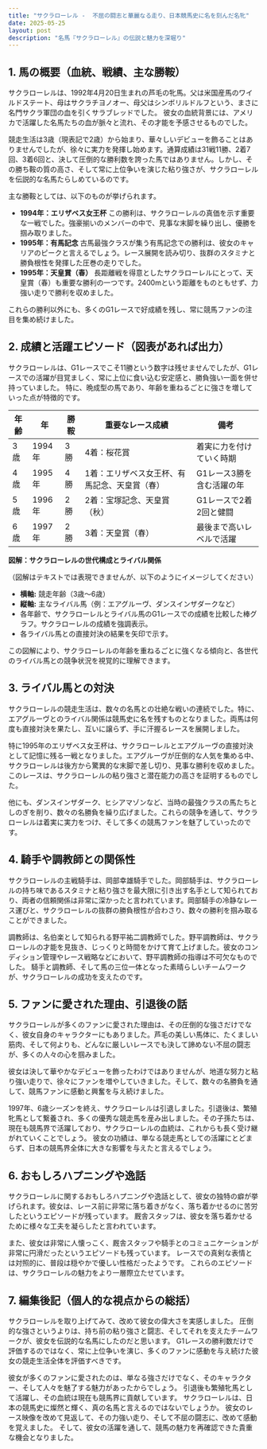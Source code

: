 ```yaml
---
title: "サクラローレル -  不屈の闘志と華麗なる走り、日本競馬史に名を刻んだ名牝"
date: 2025-05-25
layout: post
description: "名馬『サクラローレル』の伝説と魅力を深堀り"
---
```


## 1. 馬の概要（血統、戦績、主な勝鞍）

サクラローレルは、1992年4月20日生まれの芦毛の牝馬。父は米国産馬のワイルドステート、母はサクラチヨノオー、母父はシンボリルドルフという、まさに名門サクラ軍団の血を引くサラブレッドでした。  彼女の血統背景には、アメリカで活躍した名馬たちの血が脈々と流れ、その才能を予感させるものでした。

競走生活は3歳（現表記で2歳）から始まり、華々しいデビューを飾ることはありませんでしたが、徐々に実力を発揮し始めます。通算成績は31戦11勝、2着7回、3着6回と、決して圧倒的な勝利数を誇った馬ではありません。しかし、その勝ち鞍の質の高さ、そして常に上位争いを演じた粘り強さが、サクラローレルを伝説的な名馬たらしめているのです。

主な勝鞍としては、以下のものが挙げられます。

* **1994年：エリザベス女王杯**  この勝利は、サクラローレルの真価を示す重要な一戦でした。強豪揃いのメンバーの中で、見事な末脚を繰り出し、優勝を掴み取りました。
* **1995年：有馬記念**  古馬最強クラスが集う有馬記念での勝利は、彼女のキャリアのピークと言えるでしょう。レース展開を読み切り、抜群のスタミナと勝負根性を発揮した圧巻の走りでした。
* **1995年：天皇賞（春）**  長距離戦を得意としたサクラローレルにとって、天皇賞（春）も重要な勝利の一つです。2400mという距離をものともせず、力強い走りで勝利を収めました。

これらの勝利以外にも、多くのG1レースで好成績を残し、常に競馬ファンの注目を集め続けました。


## 2. 成績と活躍エピソード（図表があれば出力）

サクラローレルは、G1レースでこそ11勝という数字は残せませんでしたが、G1レースでの活躍が目覚ましく、常に上位に食い込む安定感と、勝負強い一面を併せ持っていました。  特に、晩成型の馬であり、年齢を重ねるごとに強さを増していった点が特徴的です。

| 年齢 | 年 | 勝鞍 | 重要なレース成績 | 備考 |
|---|---|---|---|---|
| 3歳 | 1994年 | 3勝 | 4着：桜花賞 |  着実に力を付けていく時期 |
| 4歳 | 1995年 | 4勝 | 1着：エリザベス女王杯、有馬記念、天皇賞（春） | G1レース3勝を含む活躍の年 |
| 5歳 | 1996年 | 2勝 | 2着：宝塚記念、天皇賞（秋） |  G1レースで2着2回と健闘 |
| 6歳 | 1997年 | 2勝 | 3着：天皇賞（春） |  最後まで高いレベルで活躍 |


**図解：サクラローレルの世代構成とライバル関係**

（図解はテキストでは表現できませんが、以下のようにイメージしてください）

* **横軸:**  競走年齢（3歳～6歳）
* **縦軸:**  主なライバル馬（例：エアグルーヴ、ダンスインザダークなど）
* 各年齢で、サクラローレルとライバル馬のG1レースでの成績を比較した棒グラフ。サクラローレルの成績を強調表示。
* 各ライバル馬との直接対決の結果を矢印で示す。


この図解により、サクラローレルの年齢を重ねるごとに強くなる傾向と、各世代のライバル馬との競争状況を視覚的に理解できます。


## 3. ライバル馬との対決

サクラローレルの競走生活は、数々の名馬との壮絶な戦いの連続でした。特に、エアグルーヴとのライバル関係は競馬史に名を残すものとなりました。両馬は何度も直接対決を果たし、互いに譲らず、手に汗握るレースを展開しました。

特に1995年のエリザベス女王杯は、サクラローレルとエアグルーヴの直接対決として記憶に残る一戦となりました。エアグルーヴが圧倒的な人気を集める中、サクラローレルは後方から驚異的な末脚で差し切り、見事な勝利を収めました。このレースは、サクラローレルの粘り強さと潜在能力の高さを証明するものでした。

他にも、ダンスインザダーク、ヒシアマゾンなど、当時の最強クラスの馬たちとしのぎを削り、数々の名勝負を繰り広げました。これらの競争を通して、サクラローレルは着実に実力をつけ、そして多くの競馬ファンを魅了していったのです。


## 4. 騎手や調教師との関係性

サクラローレルの主戦騎手は、岡部幸雄騎手でした。岡部騎手は、サクラローレルの持ち味であるスタミナと粘り強さを最大限に引き出す名手として知られており、両者の信頼関係は非常に深かったと言われています。岡部騎手の冷静なレース運びと、サクラローレルの抜群の勝負根性が合わさり、数々の勝利を掴み取ることができました。

調教師は、名伯楽として知られる野平祐二調教師でした。野平調教師は、サクラローレルの才能を見抜き、じっくりと時間をかけて育て上げました。彼女のコンディション管理やレース戦略などにおいて、野平調教師の指導は不可欠なものでした。  騎手と調教師、そして馬の三位一体となった素晴らしいチームワークが、サクラローレルの成功を支えたのです。


## 5. ファンに愛された理由、引退後の話

サクラローレルが多くのファンに愛された理由は、その圧倒的な強さだけでなく、彼女自身のキャラクターにもありました。芦毛の美しい馬体に、たくましい筋肉、そして何よりも、どんなに厳しいレースでも決して諦めない不屈の闘志が、多くの人々の心を掴みました。

彼女は決して華やかなデビューを飾ったわけではありませんが、地道な努力と粘り強い走りで、徐々にファンを増やしていきました。そして、数々の名勝負を通して、競馬ファンに感動と興奮を与え続けました。

1997年、6歳シーズンを終え、サクラローレルは引退しました。引退後は、繁殖牝馬として繋養され、多くの優秀な競走馬を産み出しました。その子孫たちは、現在も競馬界で活躍しており、サクラローレルの血統は、これからも長く受け継がれていくことでしょう。  彼女の功績は、単なる競走馬としての活躍にとどまらず、日本の競馬界全体に大きな影響を与えたと言えるでしょう。


## 6. おもしろハプニングや逸話

サクラローレルに関するおもしろハプニングや逸話として、彼女の独特の癖が挙げられます。彼女は、レース前に非常に落ち着きがなく、落ち着かせるのに苦労したというエピソードが残っています。  厩舎スタッフは、彼女を落ち着かせるために様々な工夫を凝らしたと言われています。

また、彼女は非常に人懐っこく、厩舎スタッフや騎手とのコミュニケーションが非常に円滑だったというエピソードも残っています。  レースでの真剣な表情とは対照的に、普段は穏やかで優しい性格だったようです。  これらのエピソードは、サクラローレルの魅力をより一層際立たせています。


## 7. 編集後記（個人的な視点からの総括）

サクラローレルを取り上げてみて、改めて彼女の偉大さを実感しました。  圧倒的な強さというよりは、持ち前の粘り強さと闘志、そしてそれを支えたチームワークが、彼女を伝説的な名馬にしたのだと思います。  G1レースの勝利数だけで評価するのではなく、常に上位争いを演じ、多くのファンに感動を与え続けた彼女の競走生活全体を評価すべきです。

彼女が多くのファンに愛されたのは、単なる強さだけでなく、そのキャラクター、そして人々を魅了する魅力があったからでしょう。  引退後も繁殖牝馬として活躍し、その血統は現在も競馬界に貢献しています。  サクラローレルは、日本の競馬史に燦然と輝く、真の名馬と言えるのではないでしょうか。  彼女のレース映像を改めて見返して、その力強い走り、そして不屈の闘志に、改めて感動を覚えました。  そして、彼女の活躍を通して、競馬の魅力を再確認できた貴重な機会となりました。
